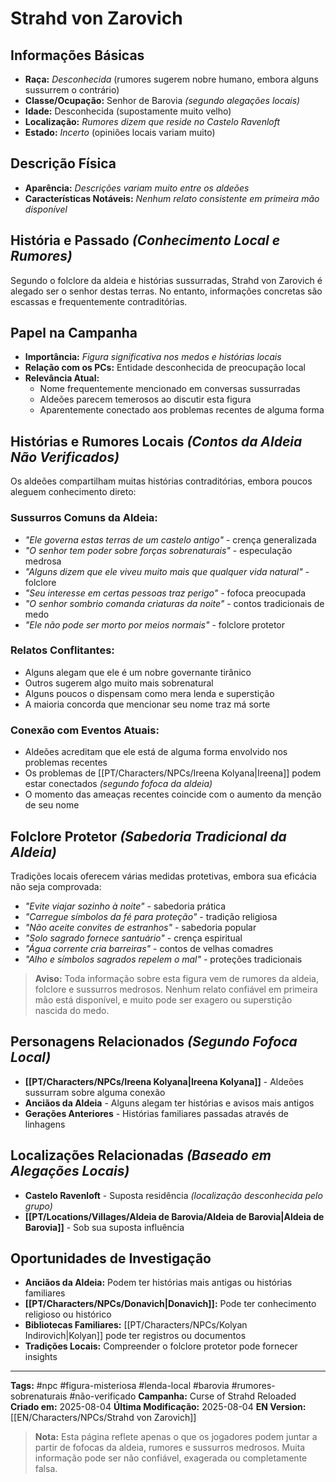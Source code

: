 # Strahd von Zarovich

## Informações Básicas
- **Raça:** *Desconhecida* (rumores sugerem nobre humano, embora alguns sussurrem o contrário)
- **Classe/Ocupação:** Senhor de Barovia *(segundo alegações locais)*
- **Idade:** Desconhecida (supostamente muito velho)
- **Localização:** *Rumores dizem que reside no Castelo Ravenloft*
- **Estado:** *Incerto* (opiniões locais variam muito)

## Descrição Física
- **Aparência:** *Descrições variam muito entre os aldeões*
- **Características Notáveis:** *Nenhum relato consistente em primeira mão disponível*

## História e Passado *(Conhecimento Local e Rumores)*
Segundo o folclore da aldeia e histórias sussurradas, Strahd von Zarovich é alegado ser o senhor destas terras. No entanto, informações concretas são escassas e frequentemente contraditórias.

## Papel na Campanha
- **Importância:** *Figura significativa nos medos e histórias locais*
- **Relação com os PCs:** Entidade desconhecida de preocupação local
- **Relevância Atual:** 
  - Nome frequentemente mencionado em conversas sussurradas
  - Aldeões parecem temerosos ao discutir esta figura
  - Aparentemente conectado aos problemas recentes de alguma forma

## Histórias e Rumores Locais *(Contos da Aldeia Não Verificados)*
Os aldeões compartilham muitas histórias contraditórias, embora poucos aleguem conhecimento direto:

### Sussurros Comuns da Aldeia:
- *"Ele governa estas terras de um castelo antigo"* - crença generalizada
- *"O senhor tem poder sobre forças sobrenaturais"* - especulação medrosa
- *"Alguns dizem que ele viveu muito mais que qualquer vida natural"* - folclore
- *"Seu interesse em certas pessoas traz perigo"* - fofoca preocupada
- *"O senhor sombrio comanda criaturas da noite"* - contos tradicionais de medo
- *"Ele não pode ser morto por meios normais"* - folclore protetor

### Relatos Conflitantes:
- Alguns alegam que ele é um nobre governante tirânico
- Outros sugerem algo muito mais sobrenatural
- Alguns poucos o dispensam como mera lenda e superstição
- A maioria concorda que mencionar seu nome traz má sorte

### Conexão com Eventos Atuais:
- Aldeões acreditam que ele está de alguma forma envolvido nos problemas recentes
- Os problemas de [[PT/Characters/NPCs/Ireena Kolyana|Ireena]] podem estar conectados *(segundo fofoca da aldeia)*
- O momento das ameaças recentes coincide com o aumento da menção de seu nome

## Folclore Protetor *(Sabedoria Tradicional da Aldeia)*
Tradições locais oferecem várias medidas protetivas, embora sua eficácia não seja comprovada:

- *"Evite viajar sozinho à noite"* - sabedoria prática
- *"Carregue símbolos da fé para proteção"* - tradição religiosa
- *"Não aceite convites de estranhos"* - sabedoria popular
- *"Solo sagrado fornece santuário"* - crença espiritual
- *"Água corrente cria barreiras"* - contos de velhas comadres
- *"Alho e símbolos sagrados repelem o mal"* - proteções tradicionais

> **Aviso:** Toda informação sobre esta figura vem de rumores da aldeia, folclore e sussurros medrosos. Nenhum relato confiável em primeira mão está disponível, e muito pode ser exagero ou superstição nascida do medo.

## Personagens Relacionados *(Segundo Fofoca Local)*
- **[[PT/Characters/NPCs/Ireena Kolyana|Ireena Kolyana]]** - Aldeões sussurram sobre alguma conexão
- **Anciãos da Aldeia** - Alguns alegam ter histórias e avisos mais antigos
- **Gerações Anteriores** - Histórias familiares passadas através de linhagens

## Localizações Relacionadas *(Baseado em Alegações Locais)*
- **Castelo Ravenloft** - Suposta residência *(localização desconhecida pelo grupo)*
- **[[PT/Locations/Villages/Aldeia de Barovia/Aldeia de Barovia|Aldeia de Barovia]]** - Sob sua suposta influência

## Oportunidades de Investigação
- **Anciãos da Aldeia:** Podem ter histórias mais antigas ou histórias familiares
- **[[PT/Characters/NPCs/Donavich|Donavich]]:** Pode ter conhecimento religioso ou histórico
- **Bibliotecas Familiares:** [[PT/Characters/NPCs/Kolyan Indirovich|Kolyan]] pode ter registros ou documentos
- **Tradições Locais:** Compreender o folclore protetor pode fornecer insights

---
**Tags:** #npc #figura-misteriosa #lenda-local #barovia #rumores-sobrenaturais #não-verificado
**Campanha:** Curse of Strahd Reloaded  
**Criado em:** 2025-08-04
**Última Modificação:** 2025-08-04
**EN Version:** [[EN/Characters/NPCs/Strahd von Zarovich]]

> **Nota:** Esta página reflete apenas o que os jogadores podem juntar a partir de fofocas da aldeia, rumores e sussurros medrosos. Muita informação pode ser não confiável, exagerada ou completamente falsa.